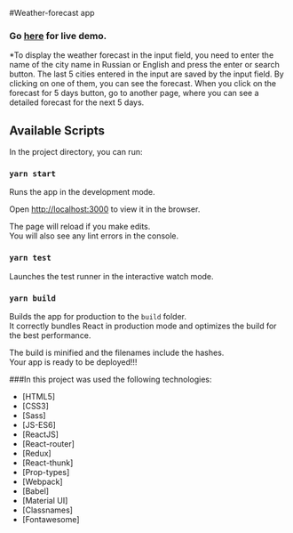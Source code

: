 #Weather-forecast app
### Go **[here](https://weather-forecasts-app.netlify.app/)** for live demo.

*To display the weather forecast in the input field, you need to enter the name of the city name in Russian or English and press the enter or search button.
The last 5 cities entered in the input are saved by the input field. By clicking on one of them, you can see the forecast.
When you click on the forecast for 5 days button, go to another page, where you can see a detailed forecast for the next 5 days.

## Available Scripts

In the project directory, you can run:

### `yarn start`

Runs the app in the development mode.<br />

Open [http://localhost:3000](http://localhost:3000) to view it in the browser.

The page will reload if you make edits.<br />
You will also see any lint errors in the console.

### `yarn test`
Launches the test runner in the interactive watch mode.<br />

### `yarn build`
Builds the app for production to the `build` folder.<br />
It correctly bundles React in production mode and optimizes the build for the best performance.

The build is minified and the filenames include the hashes.<br />
Your app is ready to be deployed!!!

###In this project was used the following technologies:

- [HTML5]
- [CSS3]
- [Sass]
- [JS-ES6]
- [ReactJS]
- [React-router]
- [Redux]
- [React-thunk]
- [Prop-types]
- [Webpack]
- [Babel]
- [Material UI]
- [Classnames]
- [Fontawesome]
